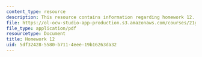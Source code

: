 ```yaml
---
content_type: resource
description: This resource contains information regarding homework 12.
file: https://ol-ocw-studio-app-production.s3.amazonaws.com/courses/21g-412-texts-topics-and-times-in-german-literature-fall-2009/5df324285580b7114eee19b16263da32_MIT21G_412F09_hw12.pdf
file_type: application/pdf
resourcetype: Document
title: Homework 12
uid: 5df32428-5580-b711-4eee-19b16263da32
---
```

